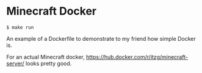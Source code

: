 # Minecraft Docker

```
$ make run
```

An example of a Dockerfile to demonstrate to my friend how simple Docker is. 

For an actual Minecraft docker, https://hub.docker.com/r/itzg/minecraft-server/ looks pretty good.
